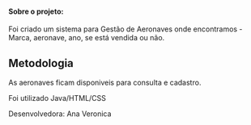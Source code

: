 #### Sobre o projeto:

Foi criado um sistema para Gestão de Aeronaves onde encontramos - Marca, aeronave, ano, se está vendida ou não. 


## Metodologia

As aeronaves ficam disponiveis para consulta e cadastro.

Foi utilizado Java/HTML/CSS

Desenvolvedora: Ana Veronica 
